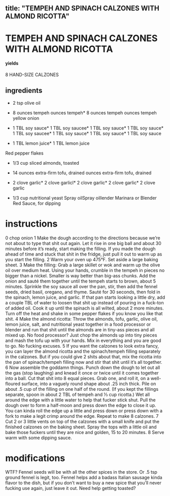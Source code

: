 

	
title: "TEMPEH AND SPINACH CALZONES WITH ALMOND RICOTTA"
---
# TEMPEH AND SPINACH CALZONES WITH ALMOND RICOTTA
#### yields
8 HAND-SIZE CALZONES
## ingredients
* 2 tsp olive oil
* 8 ounces tempeh ounces tempeh* 8 ounces tempeh ounces tempeh yellow onion

* 1 TBL soy sauce* 1 TBL soy saucee* 1 TBL soy sauce* 1 TBL soy sauce* 1 TBL soy saucee* 1 TBL soy sauce* 1 TBL soy sauce* 1 TBL soy sauce

* 1 TBL lemon juice* 1 TBL lemon juice

Red pepper flakes
* 1/3 cup sliced almonds, toasted
* 14 ounces extra-firm tofu, drained ounces extra-firm tofu, drained
* 2 clove garlic* 2 clove garlicl* 2 clove garlic* 2 clove garlic* 2 clove garlic

* 1/3 cup nutritional yeast
Spray oilSpray oillender Marinara or Blender Red Sauce, for dipping</key>


# instructions
0 chop onion
1 Make the dough according to the directions because we’re not about to type that shit out again. Let it rise in one big ball and about 30 minutes before it’s ready, start making the filling. If you made the dough ahead of time and stuck that shit in the fridge, just pull it out to warm up as you start the filling.
2 Warm your oven up 475°F. Set aside a large baking sheet.
3 Make the filling: Grab a large skillet or wok and warm up the olive oil over medium heat. Using your hands, crumble in the tempeh in pieces no bigger than a nickel. Smaller is way better than big-ass chunks. Add the onion and sauté them together until the tempeh starts to brown, about 5 minutes. Sprinkle the soy sauce all over the pan, stir, then add the fennel seeds, dried basil, oregano, and thyme. Sauté for 30 seconds, then fold in the spinach, lemon juice, and garlic. If that pan starts looking a little dry, add a couple TBL of water to loosen that shit up instead of pouring in a fuck-ton of added oil. Cook it up until the spinach is all wilted, about 2 more minutes. Turn off the heat and shake in some pepper flakes if you know you like that shit.
4 Make the almond ricotta: Throw the almonds, tofu, garlic, olive oil, lemon juice, salt, and nutritional yeast together in a food processor or blender and run that shit until the almonds are in tiny-ass pieces and all mixed up. No food processor? Just chop the almonds up into tiny pieces and mash the tofu up with your hands. Mix in everything and you are good to go. No fucking excuses.
5 If you want the calzones to look extra fancy, you can layer the almond ricotta and the spinach/tempeh filling separately in the calzones. But if you could give 2 shits about that, mix the ricotta into the pan of spinach/tempeh filling now and stir that shit until it’s all together.
6 Now assemble the goddamn things. Punch down the dough to let out all the gas (stop laughing) and knead it once or twice until it comes together into a ball. Cut that shit into 8 equal pieces. Grab one, and roll it, on a well-floured surface, into a vaguely round shape about .25 inch thick. Pile on about .5 cup of the filling on one half of the round. (If you kept the fillings separate, spoon in about 2 TBL of tempeh and ⅓ cup ricotta.) Wet all around the edge with a little water to help that fucker stick shut. Pull the dough over to form a half-moon and press down the edge to close it up. You can kinda roll the edge up a little and press down or press down with a fork to make a legit crimp around the edge. Repeat to make 8 calzones.
7 Cut 2 or 3 little vents on top of the calzones with a small knife and put the finished calzones on the baking sheet. Spray the tops with a little oil and bake those fuckers until they are nice and golden, 15 to 20 minutes.
8 Serve warm with some dipping sauce.

# modifications

WTF?
 Fennel seeds will be with all the other spices in the store. Or .5 tsp ground fennel is legit, too. Fennel helps add a badass Italian sausage kinda flavor to the dish, but if you don’t want to buy a new spice that you’ll never fucking use again, just leave it out.
 Need help getting toasted?
	

